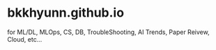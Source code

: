 # bkkhyunn.github.io

for ML/DL, MLOps, CS, DB, TroubleShooting, AI Trends, Paper Reivew, Cloud, etc...
